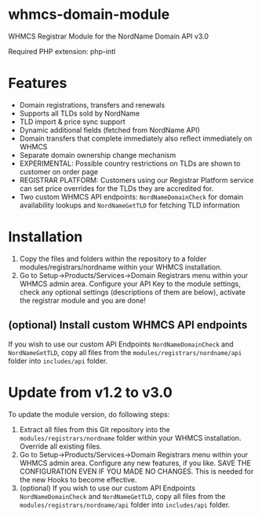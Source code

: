 # whmcs-domain-module
WHMCS Registrar Module for the NordName Domain API v3.0

Required PHP extension: php-intl

# Features
- Domain registrations, transfers and renewals
- Supports all TLDs sold by NordName
- TLD import & price sync support
- Dynamic additional fields (fetched from NordName API)
- Domain transfers that complete immediately also reflect immediately on WHMCS
- Separate domain ownership change mechanism
- EXPERIMENTAL: Possible country restrictions on TLDs are shown to customer on order page
- REGISTRAR PLATFORM: Customers using our Registrar Platform service can set price overrides for the TLDs they are accredited for.
- Two custom WHMCS API endpoints: `NordNameDomainCheck` for domain availability lookups and `NordNameGetTLD` for fetching TLD information

# Installation

1. Copy the files and folders within the repository to a folder modules/registrars/nordname within your WHMCS installation.
2. Go to Setup->Products/Services->Domain Registrars menu within your WHMCS admin area. Configure your API Key to the module settings, check any optional settings (descriptions of them are below), activate the registrar module and you are done!


## (optional) Install custom WHMCS API endpoints

If you wish to use our custom API Endpoints `NordNameDomainCheck` and `NordNameGetTLD`, copy all files from the `modules/registrars/nordname/api` folder into `includes/api` folder.


# Update from v1.2 to v3.0

To update the module version, do following steps:

1. Extract all files from this Git repository into the `modules/registrars/nordname` folder within your WHMCS installation. Override all existing files.
2. Go to Setup->Products/Services->Domain Registrars menu within your WHMCS admin area. Configure any new features, if you like. SAVE THE CONFIGURATION EVEN IF YOU MADE NO CHANGES. This is needed for the new Hooks to become effective.
3. (optional) If you wish to use our custom API Endpoints `NordNameDomainCheck` and `NordNameGetTLD`, copy all files from the `modules/registrars/nordname/api` folder into `includes/api` folder.


